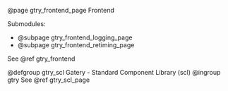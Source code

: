 @page gtry_frontend_page Frontend

Submodules:
- @subpage gtry_frontend_logging_page
- @subpage gtry_frontend_retiming_page

See @ref gtry_frontend

@defgroup gtry_scl Gatery - Standard Component Library (scl)
@ingroup gtry
See @ref gtry_scl_page

